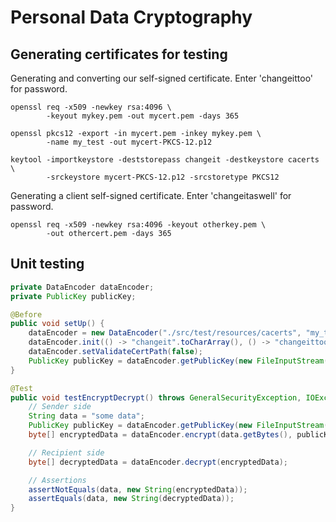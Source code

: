 # Personal Data Cryptography

## Generating certificates for testing

Generating and converting our self-signed certificate. Enter 'changeittoo' for password.
```console
openssl req -x509 -newkey rsa:4096 \
        -keyout mykey.pem -out mycert.pem -days 365 
```
```console
openssl pkcs12 -export -in mycert.pem -inkey mykey.pem \
        -name my_test -out mycert-PKCS-12.p12 
```
```console
keytool -importkeystore -deststorepass changeit -destkeystore cacerts \
        -srckeystore mycert-PKCS-12.p12 -srcstoretype PKCS12 
```

Generating a client self-signed certificate. Enter 'changeitaswell' for password.
```console
openssl req -x509 -newkey rsa:4096 -keyout otherkey.pem \
        -out othercert.pem -days 365
```
## Unit testing
```Java
private DataEncoder dataEncoder;
private PublicKey publicKey;

@Before
public void setUp() {
    dataEncoder = new DataEncoder("./src/test/resources/cacerts", "my_test");
    dataEncoder.init(() -> "changeit".toCharArray(), () -> "changeittoo".toCharArray());
    dataEncoder.setValidateCertPath(false);
    PublicKey publicKey = dataEncoder.getPublicKey(new FileInputStream("./src/test/resources/mycert.pem"));
}

@Test
public void testEncryptDecrypt() throws GeneralSecurityException, IOException {
    // Sender side
    String data = "some data";
    PublicKey publicKey = dataEncoder.getPublicKey(new FileInputStream("./src/test/resources/mycert.pem"));
    byte[] encryptedData = dataEncoder.encrypt(data.getBytes(), publicKey);

    // Recipient side
    byte[] decryptedData = dataEncoder.decrypt(encryptedData);

    // Assertions
    assertNotEquals(data, new String(encryptedData));
    assertEquals(data, new String(decryptedData));
}
```
